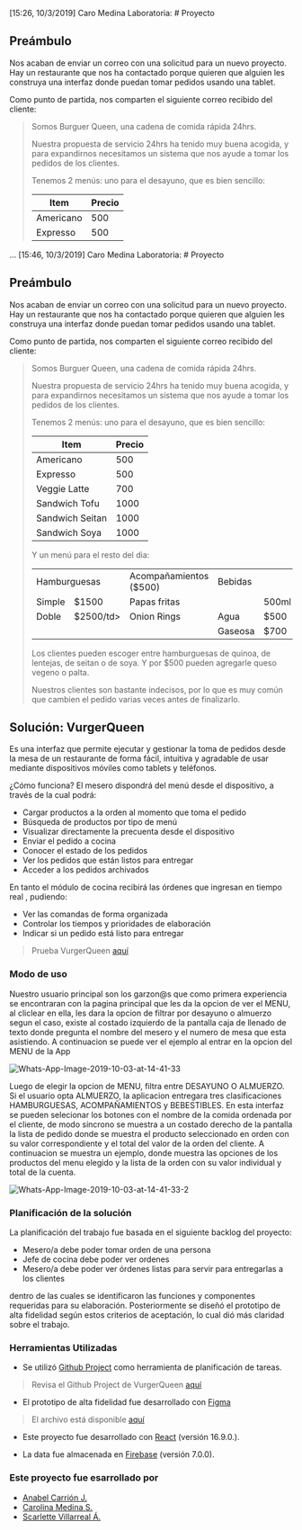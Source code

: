 [15:26, 10/3/2019] Caro Medina Laboratoria: # Proyecto

## Preámbulo

Nos acaban de enviar un correo con una solicitud para un nuevo proyecto. Hay un
restaurante que nos ha contactado porque quieren que alguien les construya una
interfaz donde puedan tomar pedidos usando una tablet.

Como punto de partida,
nos comparten el siguiente correo recibido del cliente:

> Somos Burguer Queen, una cadena de comida rápida 24hrs.
>
> Nuestra propuesta de servicio 24hrs ha tenido muy buena acogida, y para
> expandirnos necesitamos un sistema que nos ayude a tomar los pedidos de los
> clientes.
>
> Tenemos 2 menús: uno para el desayuno, que es bien sencillo:
>
> | Item                      |Precio|
> |---------------------------|------|
> | Americano                 | 500  |
> | Expresso                  | 500  |
…
[15:46, 10/3/2019] Caro Medina Laboratoria: # Proyecto

## Preámbulo

Nos acaban de enviar un correo con una solicitud para un nuevo proyecto. Hay un
restaurante que nos ha contactado porque quieren que alguien les construya una
interfaz donde puedan tomar pedidos usando una tablet.

Como punto de partida,
nos comparten el siguiente correo recibido del cliente:

> Somos Burguer Queen, una cadena de comida rápida 24hrs.
>
> Nuestra propuesta de servicio 24hrs ha tenido muy buena acogida, y para
> expandirnos necesitamos un sistema que nos ayude a tomar los pedidos de los
> clientes.
>
> Tenemos 2 menús: uno para el desayuno, que es bien sencillo:
>
> | Item                      |Precio|
> |---------------------------|------|
> | Americano                 | 500  |
> | Expresso                  | 500  |
> | Veggie Latte              | 700  |
> | Sandwich Tofu             | 1000 |
> | Sandwich Seitan           | 1000 |
> | Sandwich Soya             | 1000 |
>
> Y un menú para el resto del dia:
>
> <table width="100%">
>   <tbody>
>     <tr>
>       <td colspan="2" rowspan="1">Hamburguesas</td>
>       <td>Acompañamientos ($500)</td>
>       <td colspan="3" rowspan="1">Bebidas</td>
>     </tr>
>     <tr>
>       <td>Simple</td>
>       <td>$1500</td>
>       <td>Papas fritas</td>
>       <td></td>
>       <td>500ml</td>
>       <td>750ml</td>
>     </tr>
>     <tr>
>       <td>Doble</td>
>       <td>$2500/td>
>       <td>Onion Rings</td>
>       <td>Agua</td>
>       <td>$500</td>
>       <td>$800</td>
>     </tr>
>     <tr>
>       <td></td>
>       <td></td>
>       <td></td>
>       <td>Gaseosa</td>
>       <td>$700</td>
>       <td>$1000</td>
>     </tr>
>   </tbody>
> </table>
>
> Los clientes pueden escoger entre hamburguesas de quinoa, de lentejas, de seitan o de soya.
> Y por $500 pueden agregarle queso vegeno o palta.
>
> Nuestros clientes son bastante indecisos, por lo que es muy común que cambien el
> pedido varias veces antes de finalizarlo.

## Solución: VurgerQueen 

Es una interfaz que permite ejecutar y gestionar la toma de pedidos desde la mesa de un restaurante de forma fácil, intuitiva y agradable de usar mediante dispositivos móviles como tablets y teléfonos. 

¿Cómo funciona?
El mesero dispondrá del menú desde el dispositivo, a través de la cual podrá:

- Cargar productos a la orden al momento que toma el pedido
- Búsqueda de productos por tipo de menú
- Visualizar directamente la precuenta desde el dispositivo
- Enviar el pedido a cocina 
- Conocer el estado de los pedidos
- Ver los pedidos que están listos para entregar
- Acceder a los pedidos archivados

En tanto el módulo de cocina recibirá las órdenes que ingresan en tiempo real , pudiendo: 
- Ver las comandas de forma organizada
- Controlar los tiempos y prioridades de elaboración
- Indicar si un pedido está listo para entregar

> Prueba VurgerQueen [aquí](https://villarrealscarlette.github.io/SCL010-Burger-Queen/)

### Modo de uso

Nuestro usuario principal son los garzon@s que como primera experiencia se encontraran con la pagina principal que les da la opcion de ver el MENU, al cliclear en ella, les dara la opcion de filtrar por desayuno o almuerzo segun el caso, existe al costado izquierdo de la pantalla caja de llenado de texto donde pregunta el nombre del mesero y el numero de mesa que esta asistiendo.
A continuacion se puede ver el ejemplo al entrar en la opcion del MENU de la App

<img src="https://i.ibb.co/w07pxhQ/Whats-App-Image-2019-10-03-at-14-41-33.jpg" alt="Whats-App-Image-2019-10-03-at-14-41-33" border="0">

 Luego de elegir la opcion de MENU, filtra entre DESAYUNO O ALMUERZO.  Si el usuario opta ALMUERZO, la aplicacion entregara tres clasificaciones HAMBURGUESAS, ACOMPAÑAMIENTOS y BEBESTIBLES. En esta interfaz se pueden selecionar los botones con el nombre de la comida ordenada por el cliente, de modo sincrono se muestra a un costado derecho de la pantalla la lista de pedido donde se muestra el producto seleccionado en orden con su valor correspondiente y el total del valor de la orden del cliente.
A continuacion se muestra un ejemplo, donde muestra las opciones de los productos del menu elegido y la lista de la orden con su valor individual y total de la cuenta.

 <img src="https://i.ibb.co/yX0GF3H/Whats-App-Image-2019-10-03-at-14-41-33-2.jpg" alt="Whats-App-Image-2019-10-03-at-14-41-33-2" border="0">

### Planificación de la solución

La planificación del trabajo fue basada en el siguiente backlog del proyecto:

- Mesero/a debe poder tomar orden de una persona
- Jefe de cocina debe poder ver ordenes
- Mesero/a debe poder ver órdenes listas para servir para entregarlas a los clientes

dentro de las cuales se identificaron las funciones y componentes requeridas para su elaboración. 
Posteriormente se diseñó el prototipo de alta fidelidad según estos criterios de aceptación, lo cual dió más claridad sobre el trabajo.

### Herramientas Utilizadas

- Se utilizó [Github Project](https://help.github.com/en/articles/about-project-boards) como herramienta de planificación de tareas.

> Revisa el Github Project de VurgerQueen [aquí](https://github.com/VillarrealScarlette/SCL010-Burger-Queen/projects/1)

- El prototipo de alta fidelidad fue desarrollado con [Figma](https://www.figma.com/)

> El archivo está disponible [aquí](https://www.figma.com/file/psHq5lT4MFdEjhWjsp3AFK/burger-queen?node-id=0%3A1)

- Este proyecto fue desarrollado con [React](https://reactjs.org/) (versión 16.9.0.).

- La data fue almacenada en [Firebase](https://firebase.google.com/) (versión 7.0.0).

### Este proyecto fue esarrollado por

- [Anabel Carrión J.](https://github.com/anabelcarrion)
- [Carolina Medina S.](https://github.com/CarolinaMedin)
- [Scarlette Villarreal Á.](https://github.com/VillarrealScarlette)
